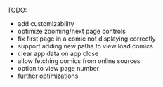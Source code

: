 TODO:

- add customizability
- optimize zooming/next page controls
- fix first page in a comic not displaying correctly
- support adding new paths to view load comics
- clear app data on app close
- allow fetching comics from online sources
- option to view page number
- further optimizations